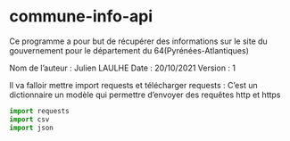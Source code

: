 # commune-info-api
Ce programme a pour but de récupérer des informations sur le site du gouvernement pour le département du 64(Pyrénées-Atlantiques)

Nom de l’auteur : Julien LAULHE
Date : 20/10/2021
Version : 1

Il va falloir mettre import requests et télécharger requests : 
C’est un dictionnaire un modèle qui permettre d’envoyer des requêtes http et https

```py
import requests
import csv
import json
```
